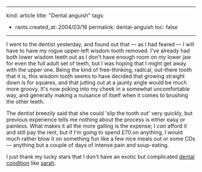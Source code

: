 -----
kind: article
title: "Dental anguish"
tags:
- rants
created_at: 2004/03/16
permalink: dental-anguish
toc: false
-----

<p>I went to the dentist yesterday, and found out that &mdash; as I had feared &mdash; I will have to have my rogue upper-left wisdom tooth removed. I've already had both lower wisdom teeth out as I don't have enough room on my lower jaw for even the full adult set of teeth, but I was hoping that I might get away with the upper one. Being the kind of free-thinking, radical, out-there tooth that it is, this wisdom tooth seems to have decided that growing straight down is for squares, and that jutting out at a jaunty angle would be much more groovy. It's now poking into my cheek in a somewhat uncomfortable way, and generally making a nuisance of itself when it comes to brushing the other teeth.</p>

<p>The dentist breezily said that she could 'slip the tooth out' very quickly, but previous experience tells me nothing about the process is either easy or painless. What makes it all the more galling is the expense; I <em>can</em> afford it and still pay the rent, but if I'm going to spend &pound;70 on anything, I would much rather blow it on something fun like a few nice meals out or some CDs &mdash; anything but a couple of days of intense pain and soup-eating.</p>

<p>I just thank my lucky stars that I don't have an exotic but complicated <a href="http://nytoo.rumandmonkey.com/previously/000784.html" title="Beware oligodontia!">dental condition</a> like <a href="http://nytoo.rumandmonkey.com/" title="Not you, the other one">sarah</a>.</p>



